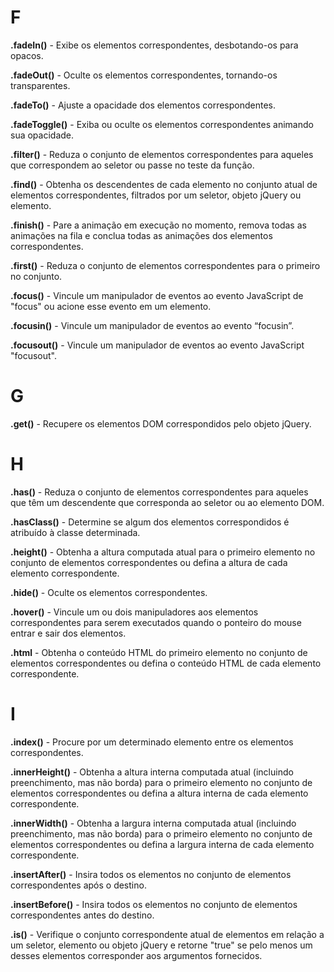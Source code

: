 # F

**.fadeIn()** - Exibe os elementos correspondentes, desbotando-os para opacos.

**.fadeOut()** - Oculte os elementos correspondentes, tornando-os transparentes.

**.fadeTo()** - Ajuste a opacidade dos elementos correspondentes.

**.fadeToggle()** - Exiba ou oculte os elementos correspondentes animando sua opacidade.

**.filter()** - Reduza o conjunto de elementos correspondentes para aqueles que correspondem ao seletor ou passe no teste da função.

**.find()** - Obtenha os descendentes de cada elemento no conjunto atual de elementos correspondentes, filtrados por um seletor, objeto jQuery ou elemento.

**.finish()** - Pare a animação em execução no momento, remova todas as animações na fila e conclua todas as animações dos elementos correspondentes.

**.first()** - Reduza o conjunto de elementos correspondentes para o primeiro no conjunto.

**.focus()** - Vincule um manipulador de eventos ao evento JavaScript de "focus" ou acione esse evento em um elemento.

**.focusin()** - Vincule um manipulador de eventos ao evento “focusin”.

**.focusout()** - Vincule um manipulador de eventos ao evento JavaScript "focusout".

# G

**.get()** - Recupere os elementos DOM correspondidos pelo objeto jQuery.

# H

**.has()** - Reduza o conjunto de elementos correspondentes para aqueles que têm um descendente que corresponda ao seletor ou ao elemento DOM.

**.hasClass()** - Determine se algum dos elementos correspondidos é atribuído à classe determinada.

**.height()** - Obtenha a altura computada atual para o primeiro elemento no conjunto de elementos correspondentes ou defina a altura de cada elemento correspondente.

**.hide()** - Oculte os elementos correspondentes.

**.hover()** - Vincule um ou dois manipuladores aos elementos correspondentes para serem executados quando o ponteiro do mouse entrar e sair dos elementos.

**.html** - Obtenha o conteúdo HTML do primeiro elemento no conjunto de elementos correspondentes ou defina o conteúdo HTML de cada elemento correspondente.

# I

**.index()** - Procure por um determinado elemento entre os elementos correspondentes.

**.innerHeight()** - Obtenha a altura interna computada atual (incluindo preenchimento, mas não borda) para o primeiro elemento no conjunto de elementos correspondentes ou defina a altura interna de cada elemento correspondente.

**.innerWidth()** - Obtenha a largura interna computada atual (incluindo preenchimento, mas não borda) para o primeiro elemento no conjunto de elementos correspondentes ou defina a largura interna de cada elemento correspondente.

**.insertAfter()** - Insira todos os elementos no conjunto de elementos correspondentes após o destino.

**.insertBefore()** - Insira todos os elementos no conjunto de elementos correspondentes antes do destino.

**.is()** - Verifique o conjunto correspondente atual de elementos em relação a um seletor, elemento ou objeto jQuery e retorne "true" se pelo menos um desses elementos corresponder aos argumentos fornecidos.
